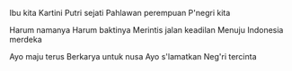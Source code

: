 Ibu kita Kartini
Putri sejati
Pahlawan perempuan
P'negri kita

Harum namanya
Harum baktinya
Merintis jalan keadilan
Menuju Indonesia merdeka

Ayo maju terus
Berkarya untuk nusa
Ayo s'lamatkan
Neg'ri tercinta

